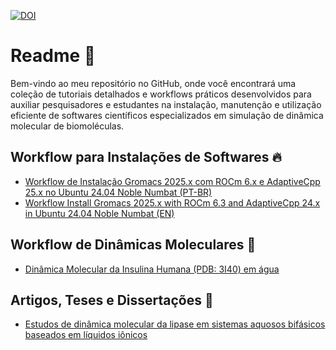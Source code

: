 [![DOI](https://zenodo.org/badge/966397174.svg)](https://doi.org/10.5281/zenodo.16062640)

# Readme 📜

Bem-vindo ao meu repositório no GitHub, onde você encontrará uma coleção de tutoriais detalhados e workflows práticos desenvolvidos para auxiliar pesquisadores e estudantes na instalação, manutenção e utilização eficiente de softwares científicos especializados em simulação de dinâmica molecular de biomoléculas.

## Workflow para Instalações de Softwares 🔥

- [Workflow de Instalação Gromacs 2025.x com ROCm 6.x e AdaptiveCpp 25.x no Ubuntu 24.04 Noble Numbat (PT-BR)](https://github.com/patrickallanfaustino/tutorials-workstation/blob/main/rocm-acpp-gromacs-ptbr.md)
- [Workflow Install Gromacs 2025.x with ROCm 6.3 and AdaptiveCpp 24.x in Ubuntu 24.04 Noble Numbat (EN)](https://github.com/patrickallanfaustino/tutorials-workstation/blob/main/rocm-acpp-gromacs-en.md)

## Workflow de Dinâmicas Moleculares 🧬

- [Dinâmica Molecular da Insulina Humana (PDB: 3I40) em água](https://github.com/patrickallanfaustino/tutorials-md/blob/main/md-easy.md)

## Artigos, Teses e Dissertações 📖

- [Estudos de dinâmica molecular da lipase em sistemas aquosos bifásicos baseados em líquidos iônicos]()
